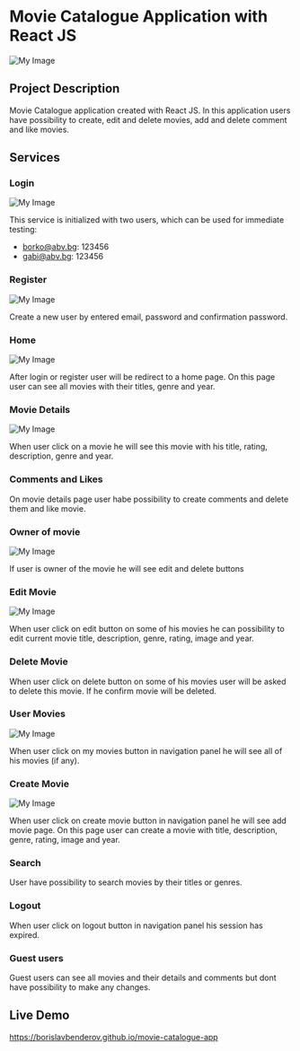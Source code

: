 # Movie Catalogue Application with React JS
![My Image](/src/assets/home.png)

## Project Description

Movie Catalogue application created with React JS. In this application users have possibility
to create, edit and delete movies, add and delete comment and like movies.

## Services

### Login
![My Image](/src/assets/login.png)

This service is initialized with two users, which can be used for immediate testing:

- borko@abv.bg: 123456
- gabi@abv.bg: 123456

### Register
![My Image](/src/assets/register.png)

Create a new user by entered email, password and confirmation password.

### Home
![My Image](/src/assets/home-user.png)

After login or register user will be redirect to a home page. On this page user can see all movies with their titles,
genre and year.

### Movie Details
![My Image](/src/assets/movie-details.png)

When user click on a movie he will see this movie with his title, rating, description, genre and year.

### Comments and Likes

On movie details page user habe possibility to create comments and delete them and like movie.

### Owner of movie
![My Image](/src/assets/owner-details.png)

If user is owner of the movie he will see edit and delete buttons

### Edit Movie
![My Image](/src/assets/edit.png)

When user click on edit button on some of his movies he can possibility to edit current movie title, description,
genre, rating, image and year.

### Delete Movie

When user click on delete button on some of his movies user will be asked to delete this movie. If he confirm movie
will be deleted.

### User Movies
![My Image](/src/assets/my-movies.png)

When user click on my movies button in navigation panel he will see all of his movies (if any).

### Create Movie
![My Image](/src/assets/create.png)

When user click on create movie button in navigation panel he will see add movie page. On this page user can create a 
movie with title, description, genre, rating, image and year.

### Search

User have possibility to search movies by their titles or genres.

### Logout

When user click on logout button in navigation panel his session has expired.

### Guest users

Guest users can see all movies and their details and comments but dont have possibility to make any changes.

## Live Demo

https://borislavbenderov.github.io/movie-catalogue-app